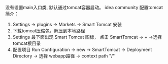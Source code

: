 没有设置main入口类, 默认通过tomcat容器启动。
idea community 配置tomcat简介：
1. Settings -> plugins -> Markets -> Smart Tomcat 安装
2. 下载tomcat压缩包，解压到本地路径
3. Settings 最下面出现 Smart Tomcat 图标， 点击 SmartTomcat -> + ->选择tomcat根目录 
4. 配置项目 Run Configuration -> new -> SmartTomcat -> Deployment Directory -> 选择 webapp路径 -> context path "/"
